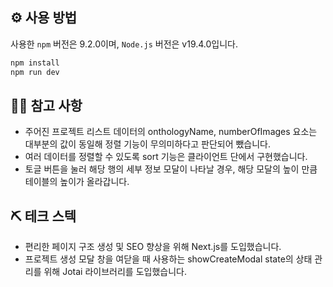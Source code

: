 ## ⚙️ 사용 방법

사용한 `npm` 버전은 9.2.0이며, `Node.js` 버전은 v19.4.0입니다.

```bash
npm install
npm run dev
```

## 🧞‍♂️ 참고 사항

- 주어진 프로젝트 리스트 데이터의 onthologyName, numberOfImages 요소는 대부분의 값이 동일해 정렬 기능이 무의미하다고 판단되어 뺐습니다.
- 여러 데이터를 정렬할 수 있도록 sort 기능은 클라이언트 단에서 구현했습니다.
- 토글 버튼을 눌러 해당 행의 세부 정보 모달이 나타날 경우, 해당 모달의 높이 만큼 테이블의 높이가 올라갑니다.

## ⛏️ 테크 스텍

- 편리한 페이지 구조 생성 및 SEO 향상을 위해 Next.js를 도입했습니다.
- 프로젝트 생성 모달 창을 여닫을 때 사용하는 showCreateModal state의 상태 관리를 위해 Jotai 라이브러리를 도입했습니다.

